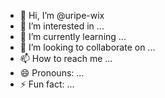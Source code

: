 - 👋 Hi, I’m @uripe-wix
- 👀 I’m interested in ...
- 🌱 I’m currently learning ...
- 💞️ I’m looking to collaborate on ...
- 📫 How to reach me ...
- 😄 Pronouns: ...
- ⚡ Fun fact: ...

<!---
uripe-wix/uripe-wix is a ✨ special ✨ repository because its `README.md` (this file) appears on your GitHub profile.
You can click the Preview link to take a look at your changes.
--->
